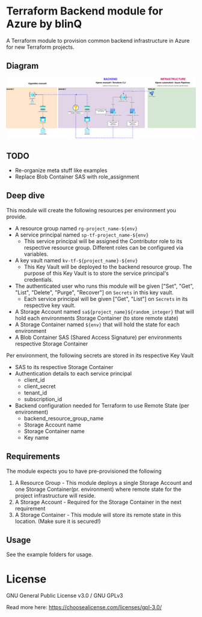 Terraform Backend module for Azure by blinQ
===========

A Terraform module to provision common backend infrastructure in Azure for new Terraform projects.

Diagram
-------
![Diagram of topology](./documentation/diagram.png "Diagram of topology")

TODO
----
* Re-organize meta stuff like examples
* Replace Blob Container SAS with role_assignment

Deep dive
---------
This module will create the following resources per environment you provide.
* A resource group named `rg-project_name-${env}`
* A service principal named `sp-tf-project_name-${env}`
  * This service principal will be assigned the Contributor role to its respective resource group. Different roles can be configured via variables.
* A key vault named `kv-tf-${project_name}-${env}`
  * This Key Vault will be deployed to the backend resource group. The purpose of this Key Vault is to store the service principal's credentials.
* The authenticated user who runs this module will be given ["Set", "Get", "List", "Delete", "Purge", "Recover"] on `Secrets` in this key vault.
  *  Each service principal will be given ["Get", "List"] on `Secrets` in its respective key vault.
* A Storage Account named `sa${project_name}${random_integer}` that will hold each environments Storage Container (to store remote state)
* A Storage Container named `${env}` that will hold the state for each environment
* A Blob Container SAS (Shared Access Signature) per environments respective Storage Container

Per environment, the following secrets are stored in its respective Key Vault
* SAS to its respective Storage Container
* Authentication details to each service principal
  * client_id
  * client_secret
  * tenant_id
  * subscription_id
* Backend configuration needed for Terraform to use Remote State (per environment)
  * backend_resource_group_name
  * Storage Account name
  * Storage Container name
  * Key name

Requirements
------------
The module expects you to have pre-provisioned the following

1. A Resource Group - This module deploys a single Storage Account and one Storage Container(pr. environment) where remote state for the project infrastructure will reside.
2. A Storage Account - Required for the Storage Container in the next requirement
3. A Storage Container - This module will store its remote state in this location. (Make sure it is secured!)

Usage
-----
See the example folders for usage.

License
=======
GNU General Public License v3.0 / GNU GPLv3 

Read more here: https://choosealicense.com/licenses/gpl-3.0/
